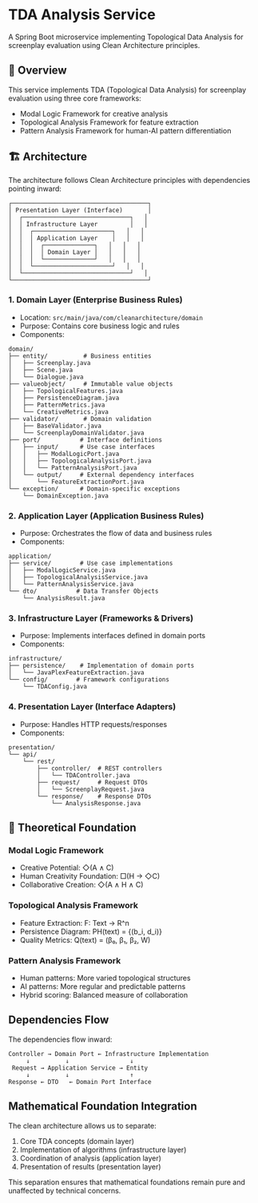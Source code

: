 # TDA Analysis Service

A Spring Boot microservice implementing Topological Data Analysis for screenplay evaluation using Clean Architecture principles.

## 🎯 Overview

This service implements TDA (Topological Data Analysis) for screenplay evaluation using three core frameworks:
- Modal Logic Framework for creative analysis
- Topological Analysis Framework for feature extraction
- Pattern Analysis Framework for human-AI pattern differentiation

## 🏗 Architecture

The architecture follows Clean Architecture principles with dependencies pointing inward:

```
┌──────────────────────────────────────┐
│ Presentation Layer (Interface)       │
│  ┌──────────────────────────────┐   │
│  │ Infrastructure Layer         │   │
│  │  ┌──────────────────────┐   │   │
│  │  │ Application Layer    │   │   │
│  │  │  ┌──────────────┐   │   │   │
│  │  │  │ Domain Layer │   │   │   │
│  │  │  └──────────────┘   │   │   │
│  │  └──────────────────────┘   │   │
│  └──────────────────────────────┘   │
└──────────────────────────────────────┘
```

### 1. Domain Layer (Enterprise Business Rules)
- Location: `src/main/java/com/cleanarchitecture/domain`
- Purpose: Contains core business logic and rules
- Components:
```
domain/
├── entity/          # Business entities
│   ├── Screenplay.java
│   ├── Scene.java
│   └── Dialogue.java
├── valueobject/     # Immutable value objects
│   ├── TopologicalFeatures.java
│   ├── PersistenceDiagram.java
│   ├── PatternMetrics.java
│   └── CreativeMetrics.java
├── validator/       # Domain validation
│   ├── BaseValidator.java
│   └── ScreenplayDomainValidator.java
├── port/           # Interface definitions
│   ├── input/      # Use case interfaces
│   │   ├── ModalLogicPort.java
│   │   ├── TopologicalAnalysisPort.java
│   │   └── PatternAnalysisPort.java
│   └── output/     # External dependency interfaces
│       └── FeatureExtractionPort.java
└── exception/      # Domain-specific exceptions
    └── DomainException.java
```

### 2. Application Layer (Application Business Rules)
- Purpose: Orchestrates the flow of data and business rules
- Components:
```
application/
├── service/        # Use case implementations
│   ├── ModalLogicService.java
│   ├── TopologicalAnalysisService.java
│   └── PatternAnalysisService.java
└── dto/           # Data Transfer Objects
    └── AnalysisResult.java
```

### 3. Infrastructure Layer (Frameworks & Drivers)
- Purpose: Implements interfaces defined in domain ports
- Components:
```
infrastructure/
├── persistence/    # Implementation of domain ports
│   └── JavaPlexFeatureExtraction.java
└── config/        # Framework configurations
    └── TDAConfig.java
```

### 4. Presentation Layer (Interface Adapters)
- Purpose: Handles HTTP requests/responses
- Components:
```
presentation/
└── api/
    └── rest/
        ├── controller/  # REST controllers
        │   └── TDAController.java
        ├── request/     # Request DTOs
        │   └── ScreenplayRequest.java
        └── response/    # Response DTOs
            └── AnalysisResponse.java
```

## 🧮 Theoretical Foundation

### Modal Logic Framework
- Creative Potential: ◇(A ∧ C)
- Human Creativity Foundation: □(H → ◇C)
- Collaborative Creation: ◇(A ∧ H ∧ C)

### Topological Analysis Framework
- Feature Extraction: F: Text → R^n
- Persistence Diagram: PH(text) = {(b_i, d_i)}
- Quality Metrics: Q(text) = (β₀, β₁, β₂, W)

### Pattern Analysis Framework
- Human patterns: More varied topological structures
- AI patterns: More regular and predictable patterns
- Hybrid scoring: Balanced measure of collaboration

## Dependencies Flow

The dependencies flow inward:
```
Controller → Domain Port ← Infrastructure Implementation
     ↓          ↓                 ↓
 Request → Application Service → Entity
     ↓          ↓                 ↑
Response ← DTO   ← Domain Port Interface
```

## Mathematical Foundation Integration

The clean architecture allows us to separate:
1. Core TDA concepts (domain layer)
2. Implementation of algorithms (infrastructure layer)
3. Coordination of analysis (application layer)
4. Presentation of results (presentation layer)

This separation ensures that mathematical foundations remain pure and unaffected by technical concerns.